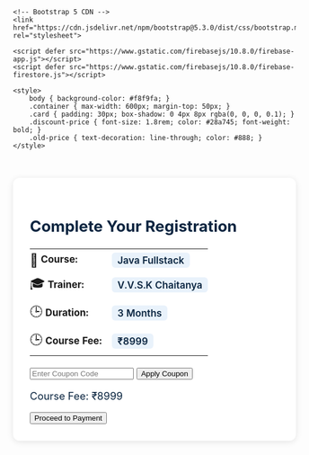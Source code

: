 <html lang="en">
<head>
    <meta charset="UTF-8">
    <meta name="viewport" content="width=device-width, initial-scale=1.0">
    
    <!-- Bootstrap 5 CDN -->
    <link href="https://cdn.jsdelivr.net/npm/bootstrap@5.3.0/dist/css/bootstrap.min.css" rel="stylesheet">
    
    <script defer src="https://www.gstatic.com/firebasejs/10.8.0/firebase-app.js"></script>
    <script defer src="https://www.gstatic.com/firebasejs/10.8.0/firebase-firestore.js"></script>

    <style>
        body { background-color: #f8f9fa; }
        .container { max-width: 600px; margin-top: 50px; }
        .card { padding: 30px; box-shadow: 0 4px 8px rgba(0, 0, 0, 0.1); }
        .discount-price { font-size: 1.8rem; color: #28a745; font-weight: bold; }
        .old-price { text-decoration: line-through; color: #888; }
    </style>
</head>
<body>
    <div class="container">
      <div class="card text-center" style="background: #fff; color: #0a2540; box-shadow: 0 2px 12px rgba(0,0,0,0.10); border-radius: 12px; font-size: 1.15rem; max-width: 600px; margin: 50px auto 0 auto; padding: 30px;">
      <h2>Complete Your Registration</h2>
        <table style="margin: 0 auto 18px auto; font-size: 1.08rem;">
          <tr>
            <td style="padding: 6px 18px 6px 0;"><span style="font-size:1.3em; vertical-align:middle;">📘</span> <b>Course:</b></td>
            <td style="padding: 6px 0;"><span style="font-weight:600; background: #e9f2fb; color: #0a2540; padding: 3px 10px; border-radius: 6px;">Java Fullstack</span></td>
          </tr>
          <tr>
            <td style="padding: 6px 18px 6px 0;"><span style="font-size:1.3em; vertical-align:middle;">🎓</span> <b>Trainer:</b></td>
            <td style="padding: 6px 0;"><span style="font-weight:600; background: #e9f2fb; color: #0a2540; padding: 3px 10px; border-radius: 6px;">V.V.S.K Chaitanya</span></td>
          </tr>
          <tr>
            <td style="padding: 6px 18px 6px 0;"><span style="font-size:1.3em; vertical-align:middle;">🕒</span> <b>Duration:</b></td>
            <td style="padding: 6px 0;"><span style="font-weight:600; background: #e9f2fb; color: #0a2540; padding: 3px 10px; border-radius: 6px;">3 Months</span></td>
          </tr>
          <tr>
            <td style="padding: 6px 18px 6px 0;"><span style="font-size:1.3em; vertical-align:middle;">🕒</span> <b>Course Fee:</b></td>
            <td style="padding: 6px 0;"><span style="font-weight:600; background: #e9f2fb; color: #0a2540; padding: 3px 10px; border-radius: 6px;">₹8999</span></td>
          </tr>
        </table>
        <div class="mb-3">
            <input type="text" id="couponCode" class="form-control" placeholder="Enter Coupon Code">
            <button class="btn btn-primary mt-2" onclick="applyCoupon()">Apply Coupon</button>
        </div>
        <p id="finalPrice" class="discount-price">Course Fee: ₹8999</p>
        <button class="btn btn-success" onclick="proceedToPayment()">Proceed to Payment</button>
      </div>
    </div>
    <script>
        let basePrice = 8999;
        function applyCoupon() {
            const couponCode = document.getElementById("couponCode").value;
            if (couponCode === "DISCOUNT500") {
                basePrice -= 500;
                document.getElementById("finalPrice").innerHTML = "Final Price: ₹" + basePrice;
                alert("Coupon Applied! ₹500 Off");
            } else {
                alert("Invalid Coupon Code");
            }
        }
        function proceedToPayment() {
            window.location.href = "payment/?amount=" + basePrice;
        }
    </script>

</body>
</html>